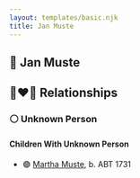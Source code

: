 ```yaml
---
layout: templates/basic.njk
title: Jan Muste
---
```

## 🔵 Jan Muste


## 👩‍❤️‍👨 Relationships

### ⚪ Unknown Person

#### Children With Unknown Person
* 🟣 [Martha Muste](/people/9/90752360), b. ABT 1731